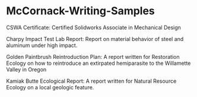 # McCornack-Writing-Samples
CSWA Certificate: Certified Solidworks Associate in Mechanical Design

Charpy Impact Test Lab Report: Report on material behavior of steel and aluminum under high impact.

Golden Paintbrush Reintroduction Plan: A report written for Restoration Ecology on how to reintroduce an extirpated hemiparasite to the Willamette Valley in Oregon

Kamiak Butte Ecological Report: A report written for Natural Resource Ecology on a local geologic feature. 
